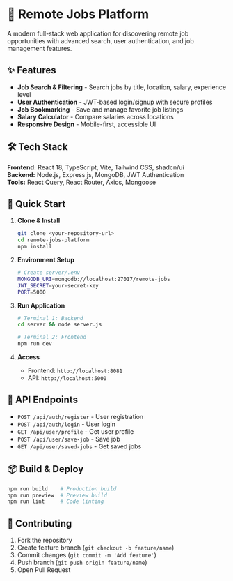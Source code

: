 # 🚀 Remote Jobs Platform

A modern full-stack web application for discovering remote job opportunities with advanced search, user authentication, and job management features.

## ✨ Features

- **Job Search & Filtering** - Search jobs by title, location, salary, experience level
- **User Authentication** - JWT-based login/signup with secure profiles
- **Job Bookmarking** - Save and manage favorite job listings
- **Salary Calculator** - Compare salaries across locations
- **Responsive Design** - Mobile-first, accessible UI

## 🛠️ Tech Stack

**Frontend:** React 18, TypeScript, Vite, Tailwind CSS, shadcn/ui  
**Backend:** Node.js, Express.js, MongoDB, JWT Authentication  
**Tools:** React Query, React Router, Axios, Mongoose

## 🚀 Quick Start

1. **Clone & Install**
   ```bash
   git clone <your-repository-url>
   cd remote-jobs-platform
   npm install
   ```

2. **Environment Setup**
   ```bash
   # Create server/.env
   MONGODB_URI=mongodb://localhost:27017/remote-jobs
   JWT_SECRET=your-secret-key
   PORT=5000
   ```

3. **Run Application**
   ```bash
   # Terminal 1: Backend
   cd server && node server.js
   
   # Terminal 2: Frontend
   npm run dev
   ```

4. **Access**
   - Frontend: `http://localhost:8081`
   - API: `http://localhost:5000`

## 📡 API Endpoints

- `POST /api/auth/register` - User registration
- `POST /api/auth/login` - User login
- `GET /api/user/profile` - Get user profile
- `POST /api/user/save-job` - Save job
- `GET /api/user/saved-jobs` - Get saved jobs

## 📦 Build & Deploy

```bash
npm run build    # Production build
npm run preview  # Preview build
npm run lint     # Code linting
```

## 🤝 Contributing

1. Fork the repository
2. Create feature branch (`git checkout -b feature/name`)
3. Commit changes (`git commit -m 'Add feature'`)
4. Push branch (`git push origin feature/name`)
5. Open Pull Request
